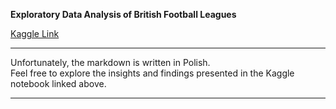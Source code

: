 **Exploratory Data Analysis of British Football Leagues**

[Kaggle Link](https://www.kaggle.com/code/marlenasadowska/eda-brytyjska-liga-pi-ki-no-nej?fbclid=IwAR3hsiTcEWndXjlXFAwf0rGwNkUZRFoJnPAwz-tPzlgtw3NN2gvfr0mSr6Y)

---

Unfortunately, the markdown is written in Polish.  
Feel free to explore the insights and findings presented in the Kaggle notebook linked above.

---
